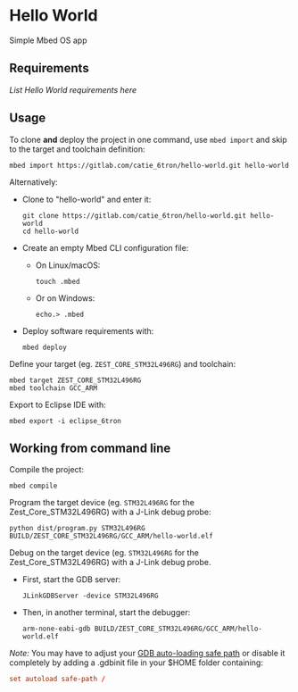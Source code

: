 # Hello World

Simple Mbed OS app

## Requirements

*List Hello World requirements here*

## Usage

To clone **and** deploy the project in one command, use `mbed import` and skip to the
target and toolchain definition:

```shell
mbed import https://gitlab.com/catie_6tron/hello-world.git hello-world
```

Alternatively:

- Clone to "hello-world" and enter it:

  ```shell
  git clone https://gitlab.com/catie_6tron/hello-world.git hello-world
  cd hello-world
  ```

- Create an empty Mbed CLI configuration file:

  - On Linux/macOS:
    ```shell
    touch .mbed
    ```

  - Or on Windows:
    ```shell
    echo.> .mbed
    ```

- Deploy software requirements with:

  ```shell
  mbed deploy
  ```

Define your target (eg. `ZEST_CORE_STM32L496RG`) and toolchain:

```shell
mbed target ZEST_CORE_STM32L496RG
mbed toolchain GCC_ARM
```

Export to Eclipse IDE with:

```shell
mbed export -i eclipse_6tron
```

## Working from command line

Compile the project:

```shell
mbed compile
```

Program the target device (eg. `STM32L496RG` for the Zest_Core_STM32L496RG) with a J-Link
debug probe:

```shell
python dist/program.py STM32L496RG BUILD/ZEST_CORE_STM32L496RG/GCC_ARM/hello-world.elf
```

Debug on the target device (eg. `STM32L496RG` for the Zest_Core_STM32L496RG) with a
J-Link debug probe.

- First, start the GDB server:

  ```shell
  JLinkGDBServer -device STM32L496RG
  ```

- Then, in another terminal, start the debugger:

  ```shell
  arm-none-eabi-gdb BUILD/ZEST_CORE_STM32L496RG/GCC_ARM/hello-world.elf
  ```

*Note:* You may have to adjust your [GDB auto-loading safe path](https://sourceware.org/gdb/onlinedocs/gdb/Auto_002dloading-safe-path.html#Auto_002dloading-safe-path)
or disable it completely by adding a .gdbinit file in your $HOME folder containing:

```conf
set autoload safe-path /
```
